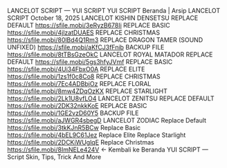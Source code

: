 LANCELOT SCRIPT — YUI SCRIPT
YUI SCRIPT
Beranda
|
Arsip
LANCELOT SCRIPT
October 18, 2025
LANCELOT KISHIN DENSETSU
REPLACE DEFAULT
https://sfile.mobi/3eRyzB678Ii
REPLACE BASIC
https://sfile.mobi/4jlzatDUAES
REPLACE CHRISTMAS
https://sfile.mobi/80lBd4Q1Rm3
REPLACE DRAGON TAMER (SOUND UNFIXED)
https://sfile.mobi/aKfCJ3fFnib
BACKUP FILE
https://sfile.mobi/8tTBsGzeOkC
LANCELOT ROYAL MATADOR
REPLACE DEFAULT
https://sfile.mobi/5gs3hfyJVmf
REPLACE BASIC
https://sfile.mobi/4Ui34FbxO0A
REPLACE ELITE
https://sfile.mobi/1zs1f0c8Co8
REPLACE CHRISTMAS
https://sfile.mobi/7Ec4ADBbjOz
REPLACE FLORAL
https://sfile.mobi/8mw4ZDqOzKX
REPLACE STARLIGHT
https://sfile.mobi/2Lk1U8vfLO4
LANCELOT ZENITSU
REPLACE DEFAULT
https://sfile.mobi/2DK32nkkKoE
REPLACE BASIC
https://sfile.mobi/1GE2vzD60Y5
BACKUP FILE
https://sfile.mobi/aJWGR4sbegD
LANCELOT ZODIAC
Replace Default
https://sfile.mobi/3tkKJnR5BCw
Replace Basic
https://sfile.mobi/4bEL9C61Jez
Replace Elite
Replace Starlight
https://sfile.mobi/2DCKiWUglqE
Replace Christmas
https://sfile.mobi/8ImNELe424V
← Kembali ke Beranda
YUI SCRIPT — Script Skin, Tips, Trick And More